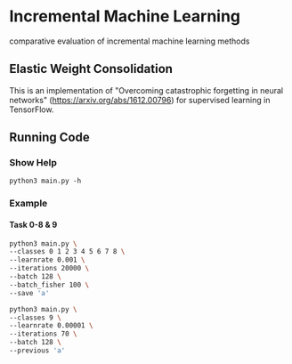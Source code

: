 # Incremental Machine Learning
comparative evaluation of incremental machine learning methods

## Elastic Weight Consolidation
This is an implementation of "Overcoming catastrophic forgetting in neural networks" (https://arxiv.org/abs/1612.00796) for supervised learning in TensorFlow.

## Running Code

### Show Help

`python3 main.py -h`

### Example

#### Task 0-8 & 9

```bash
python3 main.py \
--classes 0 1 2 3 4 5 6 7 8 \
--learnrate 0.001 \
--iterations 20000 \
--batch 128 \
--batch_fisher 100 \
--save 'a'
```
```bash
python3 main.py \
--classes 9 \
--learnrate 0.00001 \
--iterations 70 \
--batch 128 \
--previous 'a'
```
